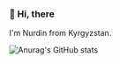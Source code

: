 ### 👋 Hi, there 

I'm Nurdin from Kyrgyzstan. 

![Anurag's GitHub stats](https://github-readme-stats.vercel.app/api?username=nurd11n&theme=dark&show_icons=true)

